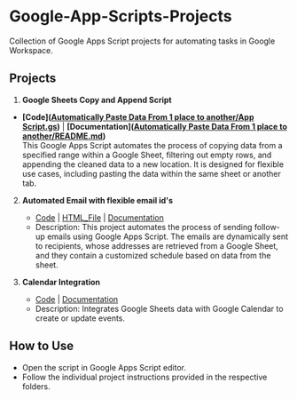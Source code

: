 # Google-App-Scripts-Projects
Collection of Google Apps Script projects for automating tasks in Google Workspace.

## Projects
1. **Google Sheets Copy and Append Script**
- **[Code]([Automatically Paste Data From 1 place to another/App Script.gs](https://github.com/Hritikm28/Google-App-Scripts-Projects/blob/main/Automatically%20Paste%20Data%20From%201%20place%20to%20another/App%20Script.gs))** | **[Documentation]([Automatically Paste Data From 1 place to another/README.md](https://github.com/Hritikm28/Google-App-Scripts-Projects/blob/main/Automatically%20Paste%20Data%20From%201%20place%20to%20another/README.md))**  
  This Google Apps Script automates the process of copying data from a specified range within a Google Sheet, filtering out empty rows, and appending the cleaned data to a new location. It is designed for flexible use cases, including pasting the data within the same sheet or another tab.

2. **Automated Email with flexible email id's**
   - [Code](send_schedule_email_flexible_email_ids/schedule_emails_flx_emails.gs) | [HTML_File](send_schedule_email_flexible_email_ids/HTML.html) | [Documentation](send_schedule_email_flexible_email_ids/README.md)
   - Description: This project automates the process of sending follow-up emails using Google Apps Script. The emails are dynamically sent to recipients, whose addresses are retrieved from a Google Sheet, and they contain a customized schedule based on data from the sheet.

3. **Calendar Integration**
   - [Code](calendar_integration/CalendarIntegration.gs) | [Documentation](calendar_integration/README.md)
   - Description: Integrates Google Sheets data with Google Calendar to create or update events.

## How to Use
- Open the script in Google Apps Script editor.
- Follow the individual project instructions provided in the respective folders.

